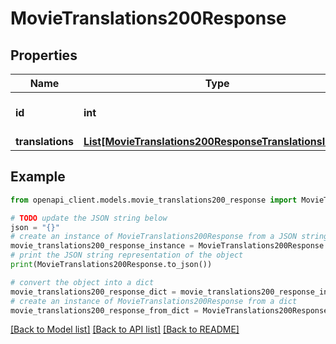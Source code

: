 # MovieTranslations200Response


## Properties

Name | Type | Description | Notes
------------ | ------------- | ------------- | -------------
**id** | **int** |  | [optional] [default to 0]
**translations** | [**List[MovieTranslations200ResponseTranslationsInner]**](MovieTranslations200ResponseTranslationsInner.md) |  | [optional] 

## Example

```python
from openapi_client.models.movie_translations200_response import MovieTranslations200Response

# TODO update the JSON string below
json = "{}"
# create an instance of MovieTranslations200Response from a JSON string
movie_translations200_response_instance = MovieTranslations200Response.from_json(json)
# print the JSON string representation of the object
print(MovieTranslations200Response.to_json())

# convert the object into a dict
movie_translations200_response_dict = movie_translations200_response_instance.to_dict()
# create an instance of MovieTranslations200Response from a dict
movie_translations200_response_from_dict = MovieTranslations200Response.from_dict(movie_translations200_response_dict)
```
[[Back to Model list]](../README.md#documentation-for-models) [[Back to API list]](../README.md#documentation-for-api-endpoints) [[Back to README]](../README.md)


